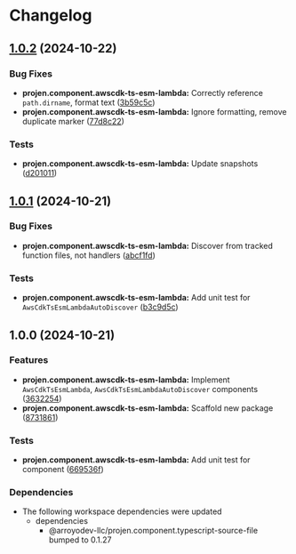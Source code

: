 # Changelog

## [1.0.2](https://github.com/ArroyoDev-LLC/components/compare/@arroyodev-llc/projen.component.awscdk-ts-esm-lambda-v1.0.1...@arroyodev-llc/projen.component.awscdk-ts-esm-lambda-v1.0.2) (2024-10-22)


### Bug Fixes

* **projen.component.awscdk-ts-esm-lambda:** Correctly reference `path.dirname`, format text ([3b59c5c](https://github.com/ArroyoDev-LLC/components/commit/3b59c5c8987e21d0da3bfda13a11b7042a8c91b2))
* **projen.component.awscdk-ts-esm-lambda:** Ignore formatting, remove duplicate marker ([77d8c22](https://github.com/ArroyoDev-LLC/components/commit/77d8c223680c9e30153eeb35ca33c33abdd2b2e7))


### Tests

* **projen.component.awscdk-ts-esm-lambda:** Update snapshots ([d201011](https://github.com/ArroyoDev-LLC/components/commit/d2010112c5cc3d173e61bdfa880b1db130d1882b))

## [1.0.1](https://github.com/ArroyoDev-LLC/components/compare/@arroyodev-llc/projen.component.awscdk-ts-esm-lambda-v1.0.0...@arroyodev-llc/projen.component.awscdk-ts-esm-lambda-v1.0.1) (2024-10-21)


### Bug Fixes

* **projen.component.awscdk-ts-esm-lambda:** Discover from tracked function files, not handlers ([abcf1fd](https://github.com/ArroyoDev-LLC/components/commit/abcf1fd3a64b8dd8552edbdeb3521a4f090811f3))


### Tests

* **projen.component.awscdk-ts-esm-lambda:** Add unit test for `AwsCdkTsEsmLambdaAutoDiscover` ([b3c9d5c](https://github.com/ArroyoDev-LLC/components/commit/b3c9d5c12ea90f5a48871b10b37e22d3b0ffbad8))

## 1.0.0 (2024-10-21)


### Features

* **projen.component.awscdk-ts-esm-lambda:** Implement `AwsCdkTsEsmLambda`, `AwsCdkTsEsmLambdaAutoDiscover` components ([3632254](https://github.com/ArroyoDev-LLC/components/commit/3632254fc61e1bfaf42c436b202c856dce75a7c4))
* **projen.component.awscdk-ts-esm-lambda:** Scaffold new package ([8731861](https://github.com/ArroyoDev-LLC/components/commit/8731861173180a7318b7552817f97d6cd0af7273))


### Tests

* **projen.component.awscdk-ts-esm-lambda:** Add unit test for component ([669536f](https://github.com/ArroyoDev-LLC/components/commit/669536f9a19c88e1b32bb0ee41196b54722f0a54))


### Dependencies

* The following workspace dependencies were updated
  * dependencies
    * @arroyodev-llc/projen.component.typescript-source-file bumped to 0.1.27

